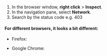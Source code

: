 1. In the browser window, **right click** > **Inspect**.
2. In the navigation pane, select **Network**.
3. Search by the status code e.g. 403

#### For different browsers, it looks a bit different:

- Firefox:


- Google Chrome:


